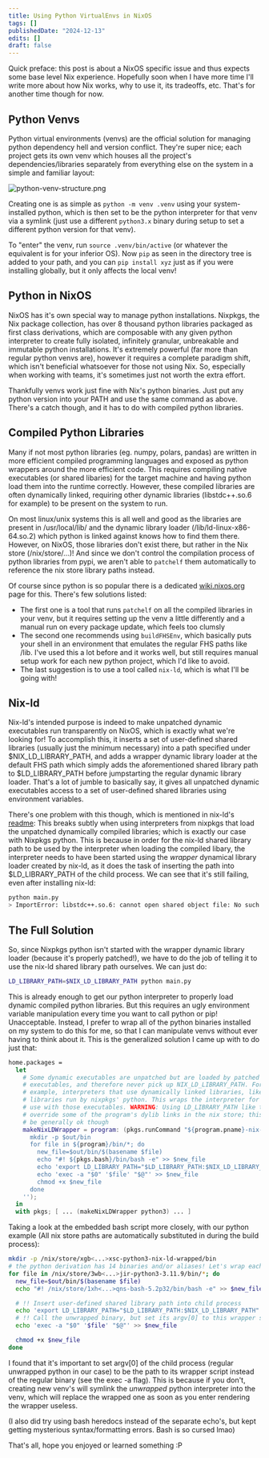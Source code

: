 ```yaml
---
title: Using Python VirtualEnvs in NixOS
tags: []
publishedDate: "2024-12-13"
edits: []
draft: false
---
```


<!-- > [!NOTE] -->

Quick preface: this post is about a NixOS specific issue and thus expects some
base level Nix experience. Hopefully soon when I have more time I'll write more
about how Nix works, why to use it, its tradeoffs, etc. That's for another time
though for now.

## Python Venvs

Python virtual environments (venvs) are the official solution for managing
python dependency hell and version conflict. They're super nice; each project
gets its own venv which houses all the project's dependencies/libraries
separately from everything else on the system in a simple and familiar layout:

![python-venv-structure.png](/images/python-venv-structure.png)

Creating one is as simple as `python -m venv .venv` using your system-installed
python, which is then set to be the python interpreter for that venv via a
symlink (just use a different `python3.x` binary during setup to set a different
python version for that venv).

To "enter" the venv, run `source .venv/bin/active` (or whatever the equivalent
is for your inferior OS). Now `pip` as seen in the directory tree is added to
your path, and you can `pip install xyz` just as if you were installing
globally, but it only affects the local venv!

## Python in NixOS

NixOS has it's own special way to manage python installations. Nixpkgs, the Nix
package collection, has over 8 thousand python libraries packaged as first class
derivations, which are composable with any given python interpreter to create
fully isolated, infinitely granular, unbreakable and immutable python
installations. It's extremely powerful (far more than regular python venvs are),
however it requires a complete paradigm shift, which isn't beneficial whatsoever
for those not using Nix. So, especially when working with teams, it's sometimes
just not worth the extra effort.

Thankfully venvs work just fine with Nix's python binaries. Just put any python
version into your PATH and use the same command as above. There's a catch
though, and it has to do with compiled python libraries.

## Compiled Python Libraries

Many if not most python libraries (eg. numpy, polars, pandas) are written in
more efficient compiled programming languages and exposed as python wrappers
around the more efficient code. This requires compiling native executables (or
shared libaries) for the target machine and having python load them into the
runtime correctly. However, these compiled libraries are often dynamically
linked, requiring other dynamic libraries (libstdc++.so.6 for example) to be
present on the system to run.

On most linux/unix systems this is all well and good as the libraries are
present in /usr/local/lib/ and the dynamic library loader
(/lib/ld-linux-x86-64.so.2) which python is linked against knows how to find
them there. However, on NixOS, those libraries don't exist there, but rather in
the Nix store (/nix/store/...)! And since we don't control the compilation
process of python libraries from pypi, we aren't able to `patchelf` them
automatically to reference the nix store library paths instead.

Of course since python is so popular there is a dedicated
[wiki.nixos.org](https://wiki.nixos.org/wiki/Python#Running_compiled_libraries)
page for this. There's few solutions listed:

-   The first one is a tool that runs `patchelf` on all the compiled libraries
    in your venv, but it requires setting up the venv a little differently and a
    manual run on every package update, which feels too clumsly
-   The second one recommends using `buildFHSEnv`, which basically puts your
    shell in an environment that emulates the regular FHS paths like /lib. I've
    used this a lot before and it works well, but still requires manual setup
    work for each new python project, which I'd like to avoid.
-   The last suggestion is to use a tool called `nix-ld`, which is what I'll be
    going with!

## Nix-ld

Nix-ld's intended purpose is indeed to make unpatched dynamic executables run
transparently on NixOS, which is exactly what we're looking for! To accomplish
this, it inserts a set of user-defined shared libraries (usually just the
minimum necessary) into a path specified under \$NIX_LD_LIBRARY_PATH, and adds a
wrapper dynamic library loader at the default FHS path which simply adds the
aforementioned shared library path to \$LD_LIBRARY_PATH before jumpstarting the
regular dynamic library loader. That's a lot of jumble to basically say, it
gives all unpatched dynamic executables access to a set of user-defined shared
libraries using environment variables.

There's one problem with this though, which is mentioned in nix-ld's
[readme](https://wiki.nixos.org/wiki/Python#Running_compiled_libraries): This
breaks subtly when using interpreters from nixpkgs that load the unpatched
dynamically compiled libraries; which is exactly our case with Nixpkgs python. This
is because in order for the nix-ld shared library path to be used by the interpreter
when loading the compiled libary, the interpreter needs to have been started using
the _wrapper_ dynamical library loader created by nix-ld, as it does the task of
inserting the path into \$LD_LIBRARY_PATH of the child process. We can see that
it's still failing, even after installing nix-ld:

```sh
python main.py
> ImportError: libstdc++.so.6: cannot open shared object file: No such file or directory
```

## The Full Solution

So, since Nixpkgs python isn't started with the wrapper dynamic library loader
(because it's properly patched!), we have to do the job of telling it to use the
nix-ld shared library path ourselves. We can just do:

```sh
LD_LIBRARY_PATH=$NIX_LD_LIBRARY_PATH python main.py
```

This is already enough to get our python interpreter to properly load dynamic
compiled python libraries. But this requires an ugly environment variable
manipulation every time you want to call python or pip! Unacceptable. Instead, I
prefer to wrap all of the python binaries installed on my system to do this for
me, so that I can manipulate venvs without ever having to think about it. This
is the generalized solution I came up with to do just that:

```nix
home.packages =
  let
    # Some dynamic executables are unpatched but are loaded by patched nixpkgs
    # executables, and therefore never pick up NIX_LD_LIBRARY_PATH. For
    # example, interpreters that use dynamically linked libraries, like python3
    # libraries run by nixpkgs' python. This wraps the interpreter for ease of
    # use with those executables. WARNING: Using LD_LIBRARY_PATH like this can
    # override some of the program's dylib links in the nix store; this should
    # be generally ok though
    makeNixLDWrapper = program: (pkgs.runCommand "${program.pname}-nix-ld-wrapped" { } ''
      mkdir -p $out/bin
      for file in ${program}/bin/*; do
        new_file=$out/bin/$(basename $file)
        echo "#! ${pkgs.bash}/bin/bash -e" >> $new_file
        echo 'export LD_LIBRARY_PATH="$LD_LIBRARY_PATH:$NIX_LD_LIBRARY_PATH"' >> $new_file
        echo 'exec -a "$0" '$file' "$@"' >> $new_file
        chmod +x $new_file
      done
    '');
  in
  with pkgs; [ ... (makeNixLDWrapper python3) ... ]
```

Taking a look at the embedded bash script more closely, with our python example
(All nix store paths are automatically substituted in during the build process):

```sh
mkdir -p /nix/store/xgb<...>xsc-python3-nix-ld-wrapped/bin
# the python derivation has 14 binaries and/or aliases! Let's wrap each one
for file in /nix/store/3wb<...>jir-python3-3.11.9/bin/*; do
  new_file=$out/bin/$(basename $file)
  echo "#! /nix/store/1xh<...>qns-bash-5.2p32/bin/bash -e" >> $new_file

  # !! Insert user-defined shared library path into child process
  echo 'export LD_LIBRARY_PATH="$LD_LIBRARY_PATH:$NIX_LD_LIBRARY_PATH"' >> $new_file
  # !! Call the unwrapped binary, but set its argv[0] to this wrapper script
  echo 'exec -a "$0" '$file' "$@"' >> $new_file

  chmod +x $new_file
done
```

I found that it's important to set argv[0] of the child process (regular
unwrapped python in our case) to be the path to its wrapper script instead of
the regular binary (see the exec -a flag). This is because if you don't,
creating new venv's will symlink the _unwrapped_ python interpreter into the
venv, which will replace the wrapped one as soon as you enter rendering the
wrapper useless.

(I also did try using bash heredocs instead of the separate echo's, but kept
getting mysterious syntax/formatting errors. Bash is so cursed lmao)

That's all, hope you enjoyed or learned something :P
